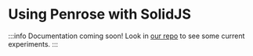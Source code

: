 # Using Penrose with SolidJS

:::info
Documentation coming soon! Look in [our repo](https://github.com/penrose/penrose/tree/972a12f99e5bf82a4bb3ba2a9bcd33b818881c4f/packages/solids) to see some current experiments.
:::
